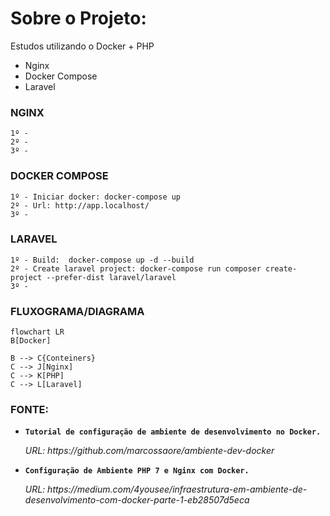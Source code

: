 # Sobre o Projeto:
Estudos utilizando o Docker + PHP

- Nginx
- Docker Compose
- Laravel

### NGINX

```
1º - 
2º - 
3º -
```

### DOCKER COMPOSE

```
1º - Iniciar docker: docker-compose up
2º - Url: http://app.localhost/
3º -
```

### LARAVEL

```
1º - Build:  docker-compose up -d --build
2º - Create laravel project: docker-compose run composer create-project --prefer-dist laravel/laravel 
3º - 
```


### FLUXOGRAMA/DIAGRAMA

```mermaid
flowchart LR
B[Docker]

B --> C{Conteiners}
C --> J[Nginx]
C --> K[PHP]
C --> L[Laravel]
```



### FONTE:
<ul>
  
  <li>
    <p><b><code>Tutorial de configuração de ambiente de desenvolvimento no Docker.</code></b></p>
    <p><i>URL: https://github.com/marcossaore/ambiente-dev-docker </i></p>
  </li>
  
  <li>
    <p><b><code>Configuração de Ambiente PHP 7 e Nginx com Docker.</code></b></p>
    <p><i>URL: https://medium.com/4yousee/infraestrutura-em-ambiente-de-desenvolvimento-com-docker-parte-1-eb28507d5eca  </i></p>
  </li> 
  
</ul>


